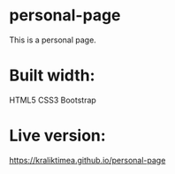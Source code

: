 # personal-page
This is a personal page.
# Built width:
HTML5
CSS3
Bootstrap
# Live version:
https://kraliktimea.github.io/personal-page
